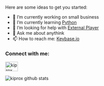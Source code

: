 
Here are some ideas to get you started:

- 🔭 I’m currently working on small business
- 🌱 I’m currently learning [Python](https://www.python.org/)
- 🤔 I’m looking for help with [External Player](https://github.com/kiprox/cf-gdplay)
- 💬 Ask me about anythink
- 📫 How to reach me: [Keybase.io](https://keybase.io/candro)

<h3 align="left">Connect with me:</h3>
<p align="left">
<a href="https://t.me/kiprox" target="_blank"><img align="center" src="https://cdn.jsdelivr.net/npm/evil-icons@1.10.1/assets/icons/ei-sc-telegram.svg" alt="kiprox" height="30" width="40" /></a>
</p>

![kiprox github stats](https://github-readme-stats-xi-nine.vercel.app/api?username=kiprox&show_icons=true&theme=default&count_private=true)
